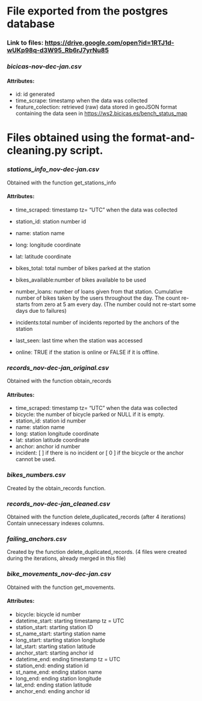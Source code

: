 ﻿# File exported from the postgres database
### Link to files: https://drive.google.com/open?id=1RTJ1d-wUKp98q-d3W95_Rb6rJ7yrNu85

### *bicicas-nov-dec-jan.csv*  
#### Attributes: 
- id: id generated 
- time_scrape:  timestamp when the data was collected
- feature_colection: retrieved (raw) data stored in geoJSON format containing the  data seen in https://ws2.bicicas.es/bench_status_map 

# Files obtained using the format-and-cleaning.py script.

### *stations_info_nov-dec-jan.csv*
Obtained with the function get_stations_info
#### Attributes:
- time_scraped: timestamp tz= “UTC” when the data was collected 

- station_id: station number id 

- name: station name

- long: longitude coordinate

- lat: latitude coordinate

- bikes_total: total number of bikes parked at the station

- bikes_available:number of bikes available to be used

- number_loans: number of loans given from that station. Cumulative number of bikes taken by the users throughout the day. The count re-starts from zero at 5 am every day.  (The number could not re-start some days due to failures)

- incidents:total number of incidents reported by the anchors of the station

- last_seen: last time when the station was accessed 

- online: TRUE if the station is online or FALSE if it is offline. 


### *records_nov-dec-jan_original.csv*
Obtained with the function obtain_records
#### Attributes:
- time_scraped: timestamp tz= “UTC” when the data was collected
- bicycle: the number of bicycle parked or NULL if it is empty.
- station_id: station id number
- name: station name
- long: station longitude coordinate
- lat: station latitude coordinate
- anchor: anchor id number
- incident: [ ] if there is no incident or [ 0 ] if the bicycle or the anchor cannot be used.

### *bikes_numbers.csv*
Created by the obtain_records function. 

### *records_nov-dec-jan_cleaned.csv*
Obtained with the function delete_duplicated_records (after 4 iterations)
Contain unnecessary indexes columns. 

### *failing_anchors.csv* 
Created by the function delete_duplicated_records.
(4 files were created during the iterations, already merged in this file)

### *bike_movements_nov-dec-jan.csv* 
Obtained with the function get_movements.
#### Attributes:
- bicycle: bicycle id number
- datetime_start: starting timestamp tz = UTC
- station_start: starting station ID
- st_name_start: starting station name
- long_start: starting station longitude
- lat_start: starting station latitude
- anchor_start: starting anchor id
- datetime_end: ending timestamp tz = UTC
- station_end: ending station id
- st_name_end: ending station name
- long_end: ending station longitude
- lat_end: ending station latitude
- anchor_end: ending anchor id


